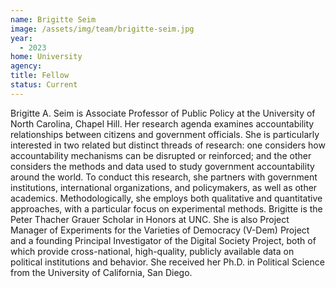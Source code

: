 ```yaml
---
name: Brigitte Seim
image: /assets/img/team/brigitte-seim.jpg
year:
  - 2023
home: University
agency:
title: Fellow
status: Current
---
```

Brigitte A. Seim is Associate Professor of Public Policy at the University of North Carolina, Chapel Hill. Her research agenda examines accountability relationships between citizens and government officials. She is particularly interested in two related but distinct threads of research: one considers how accountability mechanisms can be disrupted or reinforced; and the other considers the methods and data used to study government accountability around the world. To conduct this research, she partners with government institutions, international organizations, and policymakers, as well as other academics. Methodologically, she employs both qualitative and quantitative approaches, with a particular focus on experimental methods. Brigitte is the Peter Thacher Grauer Scholar in Honors at UNC. She is also Project Manager of Experiments for the Varieties of Democracy (V-Dem) Project and a founding Principal Investigator of the Digital Society Project, both of which provide cross-national, high-quality, publicly available data on political institutions and behavior. She received her Ph.D. in Political Science from the University of California, San Diego.

